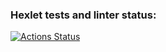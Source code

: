 ### Hexlet tests and linter status:
[![Actions Status](https://github.com/AnnyshkaVoronina/frontend-project-44/actions/workflows/hexlet-check.yml/badge.svg)](https://github.com/AnnyshkaVoronina/frontend-project-44/actions)